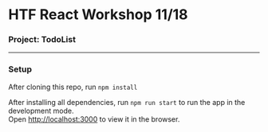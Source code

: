 # HTF React Workshop 11/18

### Project: TodoList

---

### Setup

After cloning this repo, run `npm install`

After installing all dependencies, run `npm run start` to run the app in the development mode.\
Open [http://localhost:3000](http://localhost:3000) to view it in the browser.
